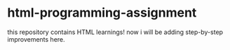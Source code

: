 # html-programming-assignment

this repository contains HTML learnings! now i will be adding step-by-step improvements here.

